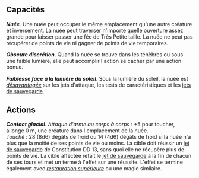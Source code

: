## Capacités
_**Nuée**_. Une nuée peut occuper le même emplacement qu'une autre créature et inversement. La nuée peut traverser n'importe quelle ouverture assez grande pour laisser passer une fée de Très Petite taille. La nuée ne peut pas récupérer de points de vie ni gagner de points de vie temporaires.

_**Obscure discrétion**_. Quand la nuée se trouve dans les ténèbres ou sous une faible lumière, elle peut accomplir l'action se cacher par une action bonus.

_**Faiblesse face à la lumière du soleil**_. Sous la lumière du soleil, la nuée est [_désavantagée_](/utiliser-les-caracteristiques/#avantage-et-desavantage) sur les jets d'attaque, les tests de caractéristiques et les [jets de sauvegarde](/utiliser-les-caracteristiques/#jets-de-sauvegarde).

## Actions
_**Contact glacial**_. _Attaque d'arme au corps à corps_ : +5 pour toucher, allonge 0 m, une créature dans l'emplacement de la nuée.  
_Touché_ : 28 (8d6) dégâts de froid ou 14 (4d6) dégâts de froid si la nuée n'a plus que la moitié de ses points de vie ou moins. La cible doit réussir un [jet de sauvegarde](/utiliser-les-caracteristiques/#jets-de-sauvegarde) de Constitution DD 13, sans quoi elle ne récupère plus de points de vie. La cible affectée refait le [jet de sauvegarde](/utiliser-les-caracteristiques/#jets-de-sauvegarde) à la fin de chacun de ses tours et met un terme à l'effet sur une réussite. L'effet se termine également avec [_restauration supérieure_](/grimoire/restauration-superieure/) ou une magie similaire.
